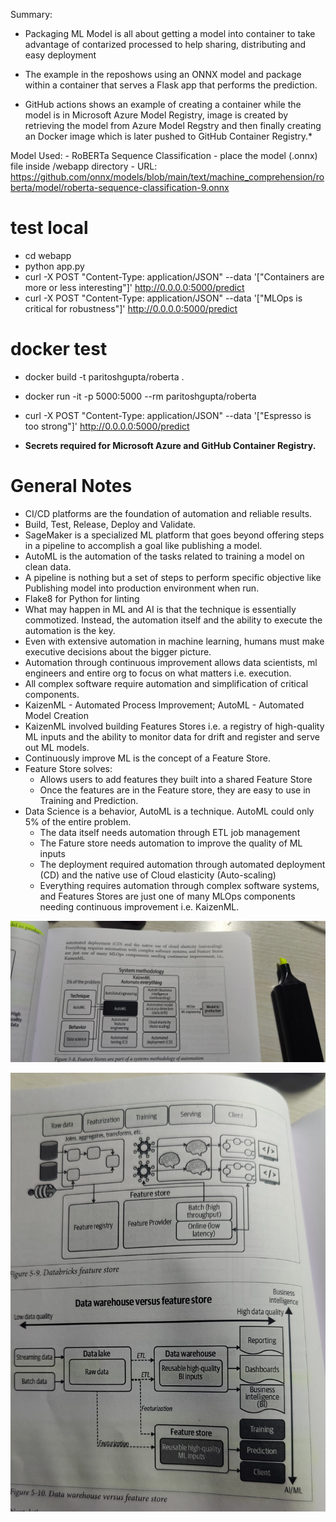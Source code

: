 Summary:

- Packaging ML Model is all about getting a model into container to take advantage of contarized processed to help sharing, distributing and easy deployment

- The example in the reposhows using an ONNX model and package within a container that serves a Flask app that performs the prediction.

- GitHub actions shows an example of creating a container while the model is in Microsoft Azure Model Registry, image is created by retrieving the model from Azure Model Regstry and then finally creating an Docker image which is later pushed to GitHub Container Registry.*

Model Used:
    - RoBERTa Sequence Classification 
    - place the model (.onnx) file inside /webapp directory
    - URL: https://github.com/onnx/models/blob/main/text/machine_comprehension/roberta/model/roberta-sequence-classification-9.onnx

# test local
- cd webapp
- python app.py
- curl -X POST "Content-Type: application/JSON" --data '["Containers are more or less interesting"]' http://0.0.0.0:5000/predict
- curl -X POST "Content-Type: application/JSON" --data '["MLOps is critical for robustness"]' http://0.0.0.0:5000/predict

# docker test
- docker build -t paritoshgupta/roberta .
- docker run -it -p 5000:5000 --rm paritoshgupta/roberta
- curl -X POST "Content-Type: application/JSON" --data '["Espresso is too strong"]' http://0.0.0.0:5000/predict



- **Secrets required for Microsoft Azure and GitHub Container Registry.**

# General Notes

- CI/CD platforms are the foundation of automation and reliable results.
- Build, Test, Release, Deploy and Validate.
- SageMaker is a specialized ML platform that goes beyond offering steps in a pipeline to accomplish a goal like publishing a model.
- AutoML is the automation of the tasks related to training a model on clean data.
- A pipeline is nothing but a set of steps to perform specific objective like Publishing model into production environment when run.
- Flake8  for Python for linting
- What may happen in ML and AI is that the technique is essentially commotized. Instead, the automation itself and the ability to execute the automation is the key. 
- Even with extensive automation in machine learning, humans must make executive decisions about the bigger picture. 
- Automation through continuous improvement allows data scientists, ml engineers and entire org to focus on what matters i.e. execution.
- All complex software require automation and simplification of critical components.
- KaizenML - Automated Process Improvement;  AutoML - Automated Model Creation
- KaizenML involved building Features Stores i.e. a registry of high-quality ML inputs and the ability to monitor data for drift and register and serve out ML models.
- Continuously improve ML is the concept of a Feature Store.
- Feature Store solves:
    - Allows users to add features they built into a shared Feature Store
    - Once the features are in the Feature store, they are easy to use in Training and Prediction.
- Data Science is a behavior, AutoML is a technique. AutoML could only 5% of the entire problem. 
    - The data itself needs automation through ETL job management
    - The Fature store needs automation to improve the quality of ML inputs
    - The deployment required automation through automated deployment (CD) and the native use of Cloud elasticity (Auto-scaling)
    - Everything requires automation through complex software systems, and Features Stores are just one of many MLOps components needing continuous improvement i.e. KaizenML.

![Screenshot](images/KaizenML.jpg)

![Screenshot](images/Featurestore_vs_Datawarehouse.jpg)

